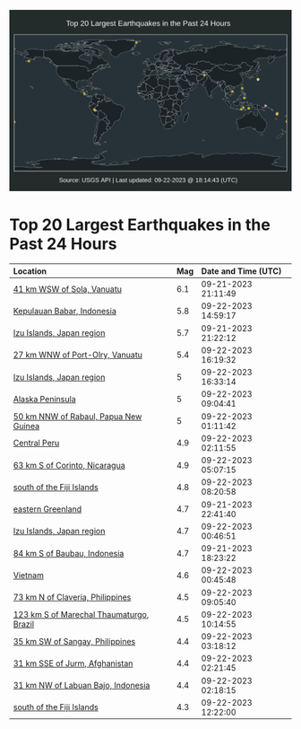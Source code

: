 ![Map](./map.png)

# Top 20 Largest Earthquakes in the Past 24 Hours

| Location | Mag | Date and Time (UTC) |
|:---|:---|:---|
| [41 km WSW of Sola, Vanuatu](https://earthquake.usgs.gov/earthquakes/eventpage/us7000kx7j) | 6.1 | 09-21-2023 21:11:49 |
| [Kepulauan Babar, Indonesia](https://earthquake.usgs.gov/earthquakes/eventpage/us7000kxe7) | 5.8 | 09-22-2023 14:59:17 |
| [Izu Islands, Japan region](https://earthquake.usgs.gov/earthquakes/eventpage/us7000kx7t) | 5.7 | 09-21-2023 21:22:12 |
| [27 km WNW of Port-Olry, Vanuatu](https://earthquake.usgs.gov/earthquakes/eventpage/us7000kxh2) | 5.4 | 09-22-2023 16:19:32 |
| [Izu Islands, Japan region](https://earthquake.usgs.gov/earthquakes/eventpage/us7000kxh4) | 5 | 09-22-2023 16:33:14 |
| [Alaska Peninsula](https://earthquake.usgs.gov/earthquakes/eventpage/us7000kxbh) | 5 | 09-22-2023 09:04:41 |
| [50 km NNW of Rabaul, Papua New Guinea](https://earthquake.usgs.gov/earthquakes/eventpage/us7000kx9v) | 5 | 09-22-2023 01:11:42 |
| [Central Peru](https://earthquake.usgs.gov/earthquakes/eventpage/us7000kxa3) | 4.9 | 09-22-2023 02:11:55 |
| [63 km S of Corinto, Nicaragua](https://earthquake.usgs.gov/earthquakes/eventpage/us7000kxan) | 4.9 | 09-22-2023 05:07:15 |
| [south of the Fiji Islands](https://earthquake.usgs.gov/earthquakes/eventpage/us7000kxbb) | 4.8 | 09-22-2023 08:20:58 |
| [eastern Greenland](https://earthquake.usgs.gov/earthquakes/eventpage/us7000kx8y) | 4.7 | 09-21-2023 22:41:40 |
| [Izu Islands, Japan region](https://earthquake.usgs.gov/earthquakes/eventpage/us7000kx9k) | 4.7 | 09-22-2023 00:46:51 |
| [84 km S of Baubau, Indonesia](https://earthquake.usgs.gov/earthquakes/eventpage/us7000kx63) | 4.7 | 09-21-2023 18:23:22 |
| [Vietnam](https://earthquake.usgs.gov/earthquakes/eventpage/us7000kx9i) | 4.6 | 09-22-2023 00:45:48 |
| [73 km N of Claveria, Philippines](https://earthquake.usgs.gov/earthquakes/eventpage/us7000kxbi) | 4.5 | 09-22-2023 09:05:40 |
| [123 km S of Marechal Thaumaturgo, Brazil](https://earthquake.usgs.gov/earthquakes/eventpage/us7000kxc3) | 4.5 | 09-22-2023 10:14:55 |
| [35 km SW of Sangay, Philippines](https://earthquake.usgs.gov/earthquakes/eventpage/us7000kxac) | 4.4 | 09-22-2023 03:18:12 |
| [31 km SSE of Jurm, Afghanistan](https://earthquake.usgs.gov/earthquakes/eventpage/us7000kxa5) | 4.4 | 09-22-2023 02:21:45 |
| [31 km NW of Labuan Bajo, Indonesia](https://earthquake.usgs.gov/earthquakes/eventpage/us7000kxa4) | 4.4 | 09-22-2023 02:18:15 |
| [south of the Fiji Islands](https://earthquake.usgs.gov/earthquakes/eventpage/us7000kxcm) | 4.3 | 09-22-2023 12:22:00 |
